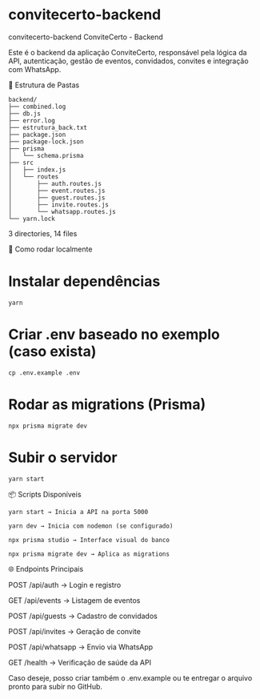 # convitecerto-backend
convitecerto-backend
ConviteCerto - Backend

Este é o backend da aplicação ConviteCerto, responsável pela lógica da API, autenticação, gestão de eventos, convidados, convites e integração com WhatsApp.

📁 Estrutura de Pastas
```
backend/
├── combined.log
├── db.js                               
├── error.log                        
├── estrutura_back.txt                            
├── package.json                                            
├── package-lock.json                                            
├── prisma                                                  
│   └── schema.prisma                                                        
├── src                                                            
│   ├── index.js                                                                
│   └── routes                                                      
│       ├── auth.routes.js                                                          
│       ├── event.routes.js                                                        
│       ├── guest.routes.js                                                        
│       ├── invite.routes.js                                                    
│       └── whatsapp.routes.js                                                    
└── yarn.lock                                                  
```
3 directories, 14 files


🚀 Como rodar localmente

# Instalar dependências
```yarn```

# Criar .env baseado no exemplo (caso exista)
```cp .env.example .env```

# Rodar as migrations (Prisma)
```npx prisma migrate dev```

# Subir o servidor
```yarn start```

📦 Scripts Disponíveis
```
yarn start → Inicia a API na porta 5000

yarn dev → Inicia com nodemon (se configurado)

npx prisma studio → Interface visual do banco

npx prisma migrate dev → Aplica as migrations
```

🌐 Endpoints Principais

POST   /api/auth       → Login e registro

GET    /api/events     → Listagem de eventos

POST   /api/guests     → Cadastro de convidados

POST   /api/invites    → Geração de convite

POST   /api/whatsapp   → Envio via WhatsApp

GET    /health         → Verificação de saúde da API

Caso deseje, posso criar também o .env.example ou te entregar o arquivo pronto para subir no GitHub.
